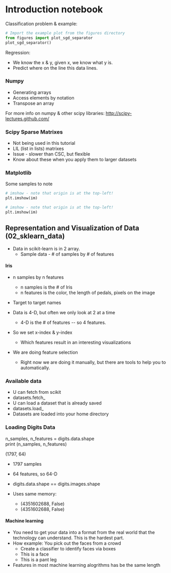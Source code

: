 # Introduction notebook

Classification problem & example:
```python
# Import the example plot from the figures directory
from figures import plot_sgd_separator
plot_sgd_separator()
```
 
Regression: 
- We know the x & y, given x, we know what y is.
- Predict where on the line this data lines.

### Numpy 
- Generating arrays
- Access elements by notation 
- Transpose an array

For more info on numpy & other scipy libraries: 
http://scipy-lectures.github.com/

### Scipy Sparse Matrixes
- Not being used in this tutorial
- LIL (list in lists) matrixes
 - Issue - slower than CSC, but flexible 
- Know about these when you apply them to larger datasets

### Matplotlib
Some samples to note

```python
# imshow - note that origin is at the top-left!
plt.imshow(im)
```
```python
# imshow - note that origin is at the top-left!
plt.imshow(im)
```

## Representation and Visualization of Data (02_sklearn_data)
- Data in scikit-learn is in 2 array. 
    - Sample data - # of samples by # of features

#### Iris
- n samples by n features 
    - n samples is the # of Iris
    - n features is the color, the length of pedals, pixels on the image

- Target to target names
- Data is 4-D, but often we only look at 2 at a time
    - 4-D is the # of features -- so 4 features.
- So we set x-index & y-index
    -  Which features result in an interesting visualizations
- We are doing feature selection
    - Right now we are doing it manually, but there are tools to help you to automatically. 

### Available data 
- U can fetch from scikit
 - datasets.fetch_
- U can load a dataset that is already saved
 - datasets.load_
- Datasets are loaded into your home directory

### Loading Digits Data
n_samples, n_features = digits.data.shape   
print (n_samples, n_features)   

(1797, 64)    
- 1797 samples
- 64 features, so 64-D

- digits.data.shape == digits.images.shape
- Uses same memory:
    - (4351602688, False)   
    - (4351602688, False)   

#### Machine learning 
- You need to get your data into a format from the real world that the technology can understand. This is the hardest part.
- How example: You pick out the faces from a crowd
    - Create a classifier to identify faces via boxes
    - This is a face
    - This is a pant leg
- Features in most machine learning alogrithms has be the same length
